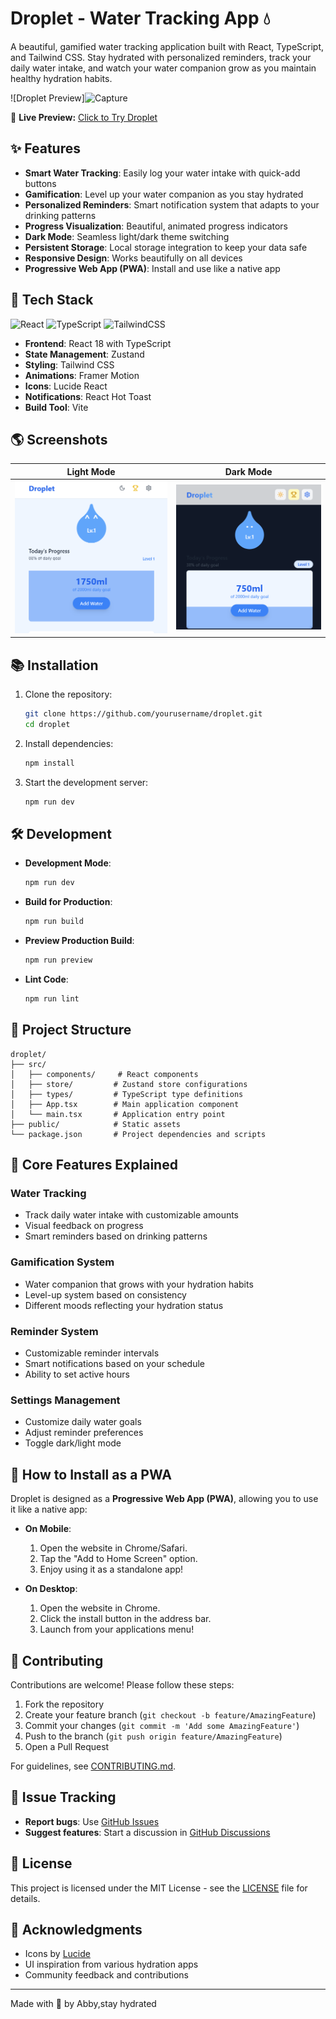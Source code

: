 # Droplet - Water Tracking App 💧

A beautiful, gamified water tracking application built with React, TypeScript, and Tailwind CSS. Stay hydrated with personalized reminders, track your daily water intake, and watch your water companion grow as you maintain healthy hydration habits.

![Droplet Preview]![Capture](https://github.com/user-attachments/assets/d47e945c-c57b-44c0-812f-75a453143c7b)


🚀 **Live Preview:** [Click to Try Droplet](https://amazing-alfajores-61b61e.netlify.app/)


## ✨ Features

- **Smart Water Tracking**: Easily log your water intake with quick-add buttons
- **Gamification**: Level up your water companion as you stay hydrated
- **Personalized Reminders**: Smart notification system that adapts to your drinking patterns
- **Progress Visualization**: Beautiful, animated progress indicators
- **Dark Mode**: Seamless light/dark theme switching
- **Persistent Storage**: Local storage integration to keep your data safe
- **Responsive Design**: Works beautifully on all devices
- **Progressive Web App (PWA)**: Install and use like a native app

## 🚀 Tech Stack

![React](https://img.shields.io/badge/React-18-blue?style=flat&logo=react) ![TypeScript](https://img.shields.io/badge/TypeScript-4.9-blue?style=flat&logo=typescript) ![TailwindCSS](https://img.shields.io/badge/TailwindCSS-v3-blue?style=flat&logo=tailwindcss)

- **Frontend**: React 18 with TypeScript
- **State Management**: Zustand
- **Styling**: Tailwind CSS
- **Animations**: Framer Motion
- **Icons**: Lucide React
- **Notifications**: React Hot Toast
- **Build Tool**: Vite

## 🌎 Screenshots

| Light Mode | Dark Mode |
|------------|------------|
| ![Light Mode](droplet.PNG) | ![Dark Mode](h.PNG) |


## 📚 Installation

1. Clone the repository:
   ```bash
   git clone https://github.com/yourusername/droplet.git
   cd droplet
   ```
2. Install dependencies:
   ```bash
   npm install
   ```
3. Start the development server:
   ```bash
   npm run dev
   ```

## 🛠️ Development

- **Development Mode**:
  ```bash
  npm run dev
  ```
- **Build for Production**:
  ```bash
  npm run build
  ```
- **Preview Production Build**:
  ```bash
  npm run preview
  ```
- **Lint Code**:
  ```bash
  npm run lint
  ```

## 🏰 Project Structure

```
droplet/
├── src/
│   ├── components/     # React components
│   ├── store/         # Zustand store configurations
│   ├── types/         # TypeScript type definitions
│   ├── App.tsx        # Main application component
│   └── main.tsx       # Application entry point
├── public/            # Static assets
└── package.json       # Project dependencies and scripts
```

## 🎯 Core Features Explained

### Water Tracking
- Track daily water intake with customizable amounts
- Visual feedback on progress
- Smart reminders based on drinking patterns

### Gamification System
- Water companion that grows with your hydration habits
- Level-up system based on consistency
- Different moods reflecting your hydration status

### Reminder System
- Customizable reminder intervals
- Smart notifications based on your schedule
- Ability to set active hours

### Settings Management
- Customize daily water goals
- Adjust reminder preferences
- Toggle dark/light mode

## 📱 How to Install as a PWA

Droplet is designed as a **Progressive Web App (PWA)**, allowing you to use it like a native app:

- **On Mobile**:
  1. Open the website in Chrome/Safari.
  2. Tap the "Add to Home Screen" option.
  3. Enjoy using it as a standalone app!

- **On Desktop**:
  1. Open the website in Chrome.
  2. Click the install button in the address bar.
  3. Launch from your applications menu!

## 🤝 Contributing

Contributions are welcome! Please follow these steps:

1. Fork the repository
2. Create your feature branch (`git checkout -b feature/AmazingFeature`)
3. Commit your changes (`git commit -m 'Add some AmazingFeature'`)
4. Push to the branch (`git push origin feature/AmazingFeature`)
5. Open a Pull Request

For guidelines, see [CONTRIBUTING.md](CONTRIBUTING.md).

## 📜 Issue Tracking

- **Report bugs**: Use [GitHub Issues](https://github.com/yourusername/droplet/issues)
- **Suggest features**: Start a discussion in [GitHub Discussions](https://github.com/yourusername/droplet/discussions)

## 📄 License

This project is licensed under the MIT License - see the [LICENSE](LICENSE) file for details.

## 🙏 Acknowledgments

- Icons by [Lucide](https://lucide.dev)
- UI inspiration from various hydration apps
- Community feedback and contributions

---

Made with 💙 by Abby,stay hydrated

